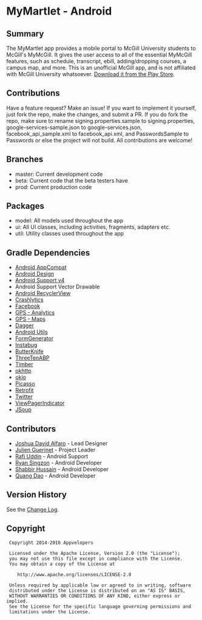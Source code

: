 # MyMartlet - Android

## Summary
The MyMartlet app provides a mobile portal to McGill University students to McGill's MyMcGill. It gives the user access to all of the essential MyMcGill features, such as schedule, transcript, ebill, adding/dropping courses, a campus map, and more. 
This is an unofficial McGill app, and is not affiliated with McGill University whatsoever. [Download it from the Play Store](https://play.google.com/store/apps/details?id=ca.appvelopers.mcgillmobile). 

## Contributions
Have a feature request? Make an issue! If you want to implement it yourself, just fork the repo, make the changes, and submit a PR. 
If you do fork the repo, make sure to rename signing.properties.sample to signing.properties, google-services-sample.json to google-services.json, facebook_api_sample.xml to facebook_api.xml, and PasswordsSample to Passwords or else the project will not build. 
All contributions are welcome!

## Branches
* master: Current development code
* beta: Current code that the beta testers have
* prod: Current production code

## Packages
* model: All models used throughout the app
* ui: All UI classes, including activities, fragments, adapters etc.
* util: Utility classes used throughout the app

## Gradle Dependencies
* [Android AppCompat](http://developer.android.com/tools/support-library/features.html#v7-appcompat)
* [Android Design](http://developer.android.com/tools/support-library/features.html#design)
* [Android Support v4](http://developer.android.com/tools/support-library/features.html#v4)
* Android Support Vector Drawable
* [Android RecyclerView](http://developer.android.com/tools/support-library/features.html#v7-recyclerview)
* [Crashlytics](http://try.crashlytics.com/sdk-android/)
* [Facebook](https://github.com/facebook/facebook-android-sdk)
* [GPS - Analytics](https://developers.google.com/analytics/devguides/collection/android/v4/)
* [GPS - Maps](https://developers.google.com/maps/documentation/android-api/)
* [Dagger](http://google.github.io/dagger)
* [Android Utils](https://github.com/jguerinet/android-utils)
* [FormGenerator](https://github.com/jguerinet/form-generator)
* [Instabug](https://instabug.com/sdk-integration#android)
* [ButterKnife](https://github.com/JakeWharton/butterknife)
* [ThreeTenABP](https://github.com/JakeWharton/ThreeTenABP)
* [Timber](https://github.com/JakeWharton/timber)
* [okhttp](https://github.com/square/okhttp)
* [okio](https://github.com/square/okio)
* [Picasso](https://github.com/square/picasso)
* [Retrofit](https://github.com/square/retrofit)
* [Twitter](https://dev.twitter.com/mopub/android)
* [ViewPagerIndicator](https://github.com/JakeWharton/ViewPagerIndicator)
* [JSoup](https://github.com/jhy/jsoup)

## Contributors
* [Joshua David Alfaro](https://github.com/JDAlfaro) - Lead Designer
* [Julien Guerinet](https://github.com/jguerinet) - Project Leader
* [Rafi Uddin](https://github.com/AdnanUddin) - Android Support
* [Ryan Singzon](https://github.com/rsingzon) - Android Developer
* [Shabbir Hussain](https://github.com/shabbir-hussain) - Android Developer
* [Quang Dao](https://github.com/nqdao) - Android Developer

## Version History
See the [Change Log](CHANGELOG.md).

## Copyright
	 Copyright 2014-2016 Appvelopers

	 Licensed under the Apache License, Version 2.0 (the "License");
	 you may not use this file except in compliance with the License.
	 You may obtain a copy of the License at

	    http://www.apache.org/licenses/LICENSE-2.0

	 Unless required by applicable law or agreed to in writing, software
	 distributed under the License is distributed on an "AS IS" BASIS,
	 WITHOUT WARRANTIES OR CONDITIONS OF ANY KIND, either express or implied.
	 See the License for the specific language governing permissions and
	 limitations under the License.
